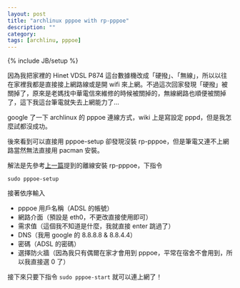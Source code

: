 ```yaml
---
layout: post
title: "archlinux pppoe with rp-pppoe"
description: ""
category: 
tags: [archlinu, pppoe]
---
```

{% include JB/setup %}

因為我把家裡的 Hinet VDSL P874 這台數據機改成「硬撥」、「無線」，所以以往在家裡我都是直接接上網路線或是開 wifi 來上網。不過這次回家發現「硬撥」被關掉了，原來是老媽找中華電信來維修的時候被關掉的，無線網路也順便被關掉了，這下我這台筆電就失去上網能力了…

google 了一下 archlinux 的 pppoe 連線方式，wiki 上是寫設定 pppd，但是我怎麼試都沒成功。

後來看到可以直接用 pppoe-setup 卻發現沒裝 rp-pppoe，但是筆電又連不上網路當然無法直接用 pacman 安裝。

解法是先參考[上一篇](http://blog.lazywei.com/2012/12/07/archlinux-offline-installation-of-packages/)提到的離線安裝 rp-pppoe，下指令

    sudo pppoe-setup

接著依序輸入

* pppoe 用戶名稱（ADSL 的帳號）
* 網路介面（預設是 eth0，不更改直接使用即可）
* 需求值（這個我不知道是什麼，我就直接 enter 跳過了）
* DNS（我用 google 的 8.8.8.8 & 8.8.4.4）
* 密碼（ADSL 的密碼）
* 選擇防火牆（因為我只有偶爾在家才會用到 pppoe，平常在宿舍不會用到，所以我直接選 0 了）

接下來只要下指令 `sudo pppoe-start` 就可以連上網了！

